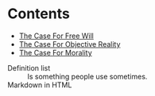 # Contents
- [The Case For Free Will](https://github.com/contact)
- [The Case For Objective Reality](https://github.com/contact)
- [The Case For Morality](https://github.com/contact)


<dl>
  <dt>Definition list</dt>
  <dd>Is something people use sometimes.</dd>

  <dt>Markdown in HTML</dt>
</dl>
